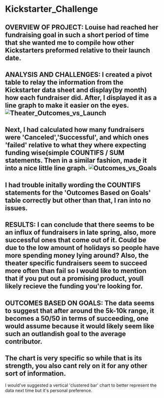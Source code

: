 # Kickstarter_Challenge
OVERVIEW OF PROJECT:
Louise had reached her fundraising goal in such a short period of time that she wanted me to compile how other Kickstarters preformed relative to their launch date.
---
ANALYSIS AND CHALLENGES:
I created a pivot table to relay the information from the Kickstarter data sheet and display(by month) how each fundraiser did. After, I displayed it as a line graph to make it easier on the eyes.
![Theater_Outcomes_vs_Launch](https://user-images.githubusercontent.com/105184244/174468192-c4f104b5-2dfa-4bc2-ba84-fa2237f87185.PNG)
---
Next, I had calculated how many fundraisers were 'Canceled','Successful', and which ones 'failed' relative to what they where expecting funding wise(simple COUNTIFS / SUM statements. Then in a similar fashion, made it into a nice little line graph.
![Outcomes_vs_Goals](https://user-images.githubusercontent.com/105184244/174468497-76f885be-e505-4efa-bb1f-aa34c10de4de.PNG)
---
I had trouble initally wording the COUNTIFS statements for the 'Outcomes Based on Goals' table correctly but other than that, I ran into no issues.
---
RESULTS:
I can conclude that there seems to be an influx of fundraisers in late spring, also, more successful ones that come out of it. Could be due to the low amount of holidays so people have more spending money lying around? Also, the theater specific fundraisers seem to succeed more often than fail so I would like to mention that if you put out a promising product, youll likely recieve the funding you're looking for.
---
OUTCOMES BASED ON GOALS:
The data seems to suggest that after around the 5k-10k range, it becomes a 50/50 in terms of succeeding, one would assume because it would likely seem like such an outlandish goal to the average contributor.
---
The chart is very specific so while that is its strength, you also cant rely on it for any other sort of information.
---
I would've suggested a vertical 'clustered bar' chart to better represent the data next time but it's personal preference.
